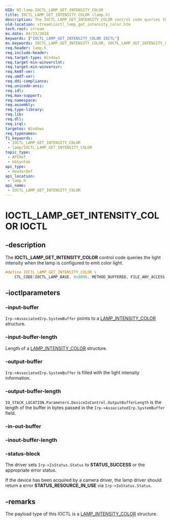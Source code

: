 ```yaml
---
UID: NI:lamp.IOCTL_LAMP_GET_INTENSITY_COLOR
title: IOCTL_LAMP_GET_INTENSITY_COLOR (lamp.h)
description: The IOCTL_LAMP_GET_INTENSITY_COLOR control code queries the light intensity when the lamp is configured to emit color light.
old-location: stream\ioctl_lamp_get_intensity_color.htm
tech.root: stream
ms.date: 04/23/2018
keywords: ["IOCTL_LAMP_GET_INTENSITY_COLOR IOCTL"]
ms.keywords: IOCTL_LAMP_GET_INTENSITY_COLOR, IOCTL_LAMP_GET_INTENSITY_COLOR control, IOCTL_LAMP_GET_INTENSITY_COLOR control code [Streaming Media Devices], lamp/IOCTL_LAMP_GET_INTENSITY_COLOR, stream.ioctl_lamp_get_intensity_color
req.header: lamp.h
req.include-header: 
req.target-type: Windows
req.target-min-winverclnt: 
req.target-min-winversvr: 
req.kmdf-ver: 
req.umdf-ver: 
req.ddi-compliance: 
req.unicode-ansi: 
req.idl: 
req.max-support: 
req.namespace: 
req.assembly: 
req.type-library: 
req.lib: 
req.dll: 
req.irql: 
targetos: Windows
req.typenames: 
f1_keywords:
 - IOCTL_LAMP_GET_INTENSITY_COLOR
 - lamp/IOCTL_LAMP_GET_INTENSITY_COLOR
topic_type:
 - APIRef
 - kbSyntax
api_type:
 - HeaderDef
api_location:
 - lamp.h
api_name:
 - IOCTL_LAMP_GET_INTENSITY_COLOR
---
```


# IOCTL_LAMP_GET_INTENSITY_COLOR IOCTL


## -description

The **IOCTL_LAMP_GET_INTENSITY_COLOR** control code queries the light intensity when the lamp is configured to emit color light.

```cpp
#define IOCTL_LAMP_GET_INTENSITY_COLOR \
    CTL_CODE(IOCTL_LAMP_BASE, 0x0006, METHOD_BUFFERED, FILE_ANY_ACCESS)
```

## -ioctlparameters

### -input-buffer

`Irp->AssociatedIrp.SystemBuffer` points to a [LAMP_INTENSITY_COLOR](./ns-lamp-lamp_intensity_color.md) structure.

### -input-buffer-length

Length of a [LAMP_INTENSITY_COLOR](./ns-lamp-lamp_intensity_color.md) structure.

### -output-buffer

`Irp->AssociatedIrp.SystemBuffer` is filled with the light intensity information.

### -output-buffer-length

`IO_STACK_LOCATION.Parameters.DeviceIoControl.OutputBufferLength` is the length of the buffer in bytes passed in the `Irp->AssociatedIrp.SystemBuffer` field.

### -in-out-buffer

### -inout-buffer-length

### -status-block

The driver sets `Irp->IoStatus.Status` to **STATUS_SUCCESS** or the appropriate error status.

If the device has been acquired by a camera driver, the lamp driver should return a error **STATUS_RESOURCE_IN_USE** via `Irp->IoStatus.Status`.

## -remarks

The payload type of this IOCTL is a [LAMP_INTENSITY_COLOR](./ns-lamp-lamp_intensity_color.md) structure.
